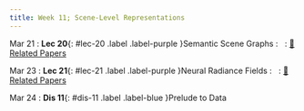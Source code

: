 ```yaml
---
title: Week 11; Scene-Level Representations
---
```


Mar 21
: **Lec 20**{: #lec-20 .label .label-purple }Semantic Scene Graphs
: &nbsp;
  : [📃 Related Papers](/papers/#semantic-scene-graphs-and-explicit-representations)

Mar 23
: **Lec 21**{: #lec-21 .label .label-purple }Neural Radiance Fields
: &nbsp;
  : [📃 Related Papers](/papers/#neural-radiance-fields-and-implicit-representations)

Mar 24
: **Dis 11**{: #dis-11 .label .label-blue }Prelude to Data
